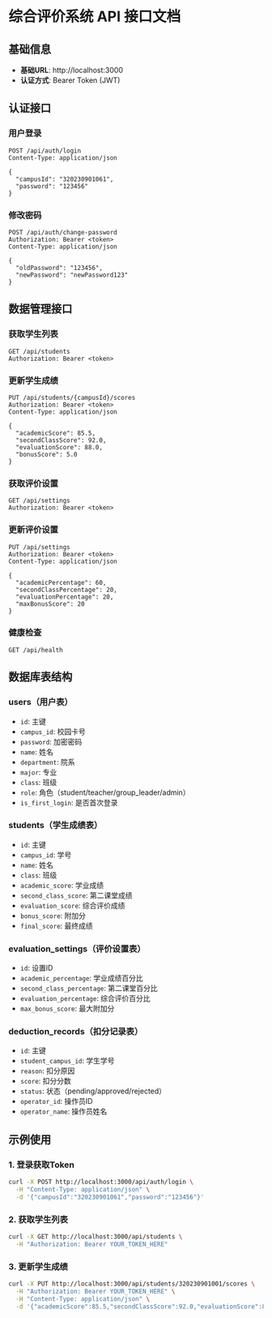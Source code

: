 # 综合评价系统 API 接口文档

## 基础信息
- **基础URL**: http://localhost:3000
- **认证方式**: Bearer Token (JWT)

## 认证接口

### 用户登录
```http
POST /api/auth/login
Content-Type: application/json

{
  "campusId": "320230901061",
  "password": "123456"
}
```

### 修改密码
```http
POST /api/auth/change-password
Authorization: Bearer <token>
Content-Type: application/json

{
  "oldPassword": "123456",
  "newPassword": "newPassword123"
}
```

## 数据管理接口

### 获取学生列表
```http
GET /api/students
Authorization: Bearer <token>
```

### 更新学生成绩
```http
PUT /api/students/{campusId}/scores
Authorization: Bearer <token>
Content-Type: application/json

{
  "academicScore": 85.5,
  "secondClassScore": 92.0,
  "evaluationScore": 88.0,
  "bonusScore": 5.0
}
```

### 获取评价设置
```http
GET /api/settings
Authorization: Bearer <token>
```

### 更新评价设置
```http
PUT /api/settings
Authorization: Bearer <token>
Content-Type: application/json

{
  "academicPercentage": 60,
  "secondClassPercentage": 20,
  "evaluationPercentage": 20,
  "maxBonusScore": 20
}
```

### 健康检查
```http
GET /api/health
```

## 数据库表结构

### users（用户表）
- `id`: 主键
- `campus_id`: 校园卡号
- `password`: 加密密码
- `name`: 姓名
- `department`: 院系
- `major`: 专业
- `class`: 班级
- `role`: 角色（student/teacher/group_leader/admin）
- `is_first_login`: 是否首次登录

### students（学生成绩表）
- `id`: 主键
- `campus_id`: 学号
- `name`: 姓名
- `class`: 班级
- `academic_score`: 学业成绩
- `second_class_score`: 第二课堂成绩
- `evaluation_score`: 综合评价成绩
- `bonus_score`: 附加分
- `final_score`: 最终成绩

### evaluation_settings（评价设置表）
- `id`: 设置ID
- `academic_percentage`: 学业成绩百分比
- `second_class_percentage`: 第二课堂百分比
- `evaluation_percentage`: 综合评价百分比
- `max_bonus_score`: 最大附加分

### deduction_records（扣分记录表）
- `id`: 主键
- `student_campus_id`: 学生学号
- `reason`: 扣分原因
- `score`: 扣分分数
- `status`: 状态（pending/approved/rejected）
- `operator_id`: 操作员ID
- `operator_name`: 操作员姓名

## 示例使用

### 1. 登录获取Token
```bash
curl -X POST http://localhost:3000/api/auth/login \
  -H "Content-Type: application/json" \
  -d '{"campusId":"320230901061","password":"123456"}'
```

### 2. 获取学生列表
```bash
curl -X GET http://localhost:3000/api/students \
  -H "Authorization: Bearer YOUR_TOKEN_HERE"
```

### 3. 更新学生成绩
```bash
curl -X PUT http://localhost:3000/api/students/320230901001/scores \
  -H "Authorization: Bearer YOUR_TOKEN_HERE" \
  -H "Content-Type: application/json" \
  -d '{"academicScore":85.5,"secondClassScore":92.0,"evaluationScore":88.0,"bonusScore":5.0}'
```
